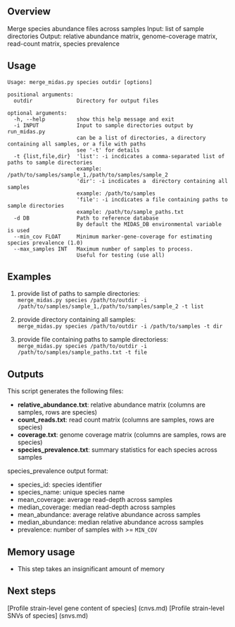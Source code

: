 ## Overview
Merge species abundance files across samples
Input: list of sample directories
Output: relative abundance matrix, genome-coverage matrix, read-count matrix, species prevalence

## Usage
```
Usage: merge_midas.py species outdir [options]

positional arguments:
  outdir              Directory for output files

optional arguments:
  -h, --help          show this help message and exit
  -i INPUT            Input to sample directories output by run_midas.py
                      can be a list of directories, a directory containing all samples, or a file with paths
                      see '-t' for details
  -t {list,file,dir}  'list': -i incdicates a comma-separated list of paths to sample directories
                      example: /path/to/samples/sample_1,/path/to/samples/sample_2
                      'dir': -i incdicates a  directory containing all samples
                      example: /path/to/samples
                      'file': -i incdicates a file containing paths to sample directories
                      example: /path/to/sample_paths.txt
  -d DB               Path to reference database
                      By default the MIDAS_DB environmental variable is used
  --min_cov FLOAT     Minimum marker-gene-coverage for estimating species prevalence (1.0)
  --max_samples INT   Maximum number of samples to process.
                      Useful for testing (use all)

```

## Examples

1) provide list of paths to sample directories:  
`merge_midas.py species /path/to/outdir -i /path/to/samples/sample_1,/path/to/samples/sample_2 -t list`  

2) provide directory containing all samples:  
`merge_midas.py species /path/to/outdir -i /path/to/samples -t dir`  

3) provide file containing paths to sample directoriess:  
`merge_midas.py species /path/to/outdir -i /path/to/samples/sample_paths.txt -t file`  

## Outputs
This script generates the following files:  

* **relative_abundance.txt**: relative abundance matrix (columns are samples, rows are species)
* **count_reads.txt**: read count matrix (columns are samples, rows are species)
* **coverage.txt**: genome coverage matrix (columns are samples, rows are species)
* **species_prevalence.txt**: summary statistics for each species across samples

species_prevalence output format:

* species_id: species identifier      
* species_name: unique species name    
* mean_coverage: average read-depth across samples   
* median_coverage: median read-depth across samples 
* mean_abundance: average relative abundance across samples  
* median_abundance: median relative abundance across samples        
* prevalence: number of samples with >= `MIN_COV`

## Memory usage
* This step takes an insignificant amount of memory  

## Next steps
[Profile strain-level gene content of species] (cnvs.md)
[Profile strain-level SNVs of species] (snvs.md)

